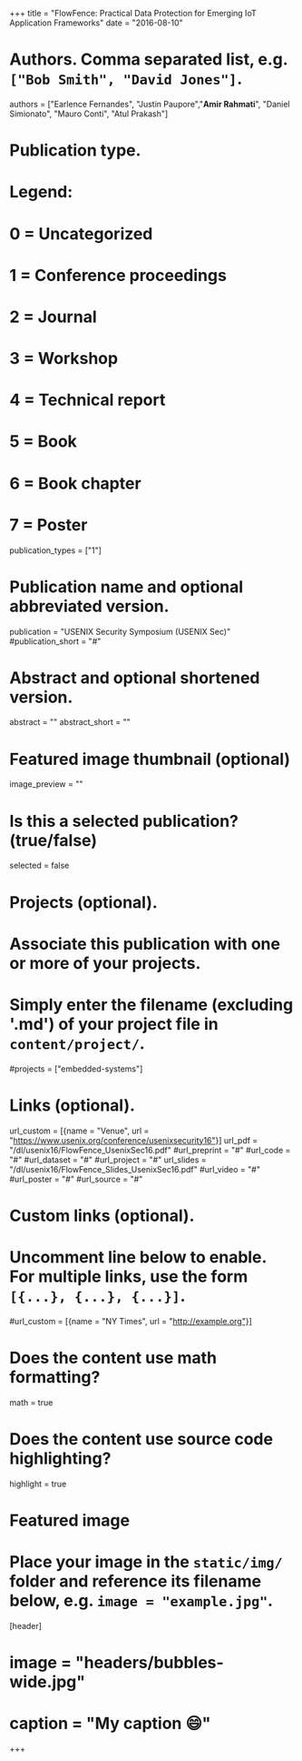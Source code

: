 +++
title = "FlowFence: Practical Data Protection for Emerging IoT Application Frameworks"
date = "2016-08-10"

# Authors. Comma separated list, e.g. `["Bob Smith", "David Jones"]`.
authors = ["Earlence Fernandes", "Justin Paupore","**Amir Rahmati**", "Daniel Simionato", "Mauro Conti", "Atul Prakash"]

# Publication type.
# Legend:
# 0 = Uncategorized
# 1 = Conference proceedings
# 2 = Journal
# 3 = Workshop
# 4 = Technical report
# 5 = Book
# 6 = Book chapter
# 7 = Poster
publication_types = ["1"]

# Publication name and optional abbreviated version.
publication = "USENIX Security Symposium (USENIX Sec)"
#publication_short = "#"

# Abstract and optional shortened version.
abstract = ""
abstract_short = ""

# Featured image thumbnail (optional)
image_preview = ""

# Is this a selected publication? (true/false)
selected = false

# Projects (optional).
#   Associate this publication with one or more of your projects.
#   Simply enter the filename (excluding '.md') of your project file in `content/project/`.
#projects = ["embedded-systems"]

# Links (optional).
url_custom = [{name = "Venue", url = "https://www.usenix.org/conference/usenixsecurity16"}]
url_pdf = "/dl/usenix16/FlowFence_UsenixSec16.pdf"
#url_preprint = "#"
#url_code = "#"
#url_dataset = "#"
#url_project = "#"
url_slides = "/dl/usenix16/FlowFence_Slides_UsenixSec16.pdf"
#url_video = "#"
#url_poster = "#"
#url_source = "#"


# Custom links (optional).
#   Uncomment line below to enable. For multiple links, use the form `[{...}, {...}, {...}]`.
#url_custom = [{name = "NY Times", url = "http://example.org"}]

# Does the content use math formatting?
math = true

# Does the content use source code highlighting?
highlight = true

# Featured image
# Place your image in the `static/img/` folder and reference its filename below, e.g. `image = "example.jpg"`.
[header]
# image = "headers/bubbles-wide.jpg"
# caption = "My caption :smile:"

+++
